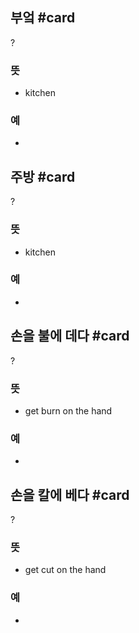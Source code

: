 ## 부엌 #card
?
### 뜻
- kitchen
### 예
-
<!--SR:!2025-04-13,76,270-->

## 주방 #card
?
### 뜻
- kitchen
### 예
-
<!--SR:!2025-05-30,102,270-->

## 손을 불에 데다 #card
?
### 뜻
- get burn on the hand
### 예
-
<!--SR:!2025-04-01,61,250-->

## 손을 칼에 베다 #card
?
### 뜻
- get cut on the hand
### 예
-
<!--SR:!2025-08-03,132,250-->
